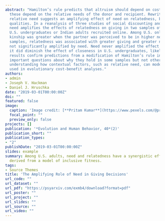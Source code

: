 ```yaml
---
abstract: "Hamilton’s rule predicts that altruism should depend on costs incurred and benefits provided, but
  these depend on the relative needs of the donor and recipient. Rewriting Hamilton’s rule to account for
  relative need suggests an amplifying effect of need on relatedness, but not necessarily other relationship
  qualities. In a reanalysis of three studies of social discounting and a new replication, we find that relative
  need amplifies the effects of relatedness on giving in two samples of U.S. adults recruited online, but not
  U.S. undergraduates or Indian adults recruited online. Among U.S. online participants, the effect of genetic
  kinship was greater when the partner was perceived to be in higher need than when in lower need. In the other
  samples, relatedness was associated with greater giving and greater need, but the effect of relatedness was
  not significantly amplified by need. Need never amplified the effect of social closeness on giving, although
  it did diminish the effect of closeness in U.S. undergraduates, likely reflecting a ceiling effect. These
  results confirm predictions from a modification of Hamilton’s rule in a sample of U.S. adults, but raise
  important questions about why they hold in some samples but not others. They also illustrate the importance of
  understanding how contextual factors, such as relative need, can moderate the importance of common variables
  used in evolutionary cost-benefit analyses."
authors:
- admin
- Joseph V. Hackman
- Daniel J. Hruschka
date: "2019-03-01T00:00:00Z"
doi: ""
featured: false
image:
  caption: 'Image credit: [**Pritam Kumar**](https://www.pexels.com/@pritam-kumar-1333590)'
  focal_point: ""
  preview_only: false
projects: []
publication: '*Evolution and Human Behavior, 40*(2)'
publication_short: ""
publication_types:
- "2"
publishDate: "2019-03-01T00:00:00Z"
slides: example
summary: Among U.S. adults, need and relatedness have a synergistic effect on giving, a prediction that can be
  derived from a model of inclusive fitness.
tags:
- Source Themes
title: 'The Amplifying Role of Need in Giving Decisions'
url_code: ""
url_dataset: ""
url_pdf: "https://psyarxiv.com/exmb4/download?format=pdf"
url_poster: ""
url_project: ""
url_slides: ""
url_source: ""
url_video: ""
---
```

